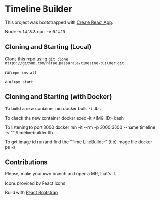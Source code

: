 # Timeline Builder

This project was bootstrapped with [Create React App](https://github.com/facebook/create-react-app).

Node -v 14.18.3
npm -v 6.14.15

## Cloning and Starting (Local)

Clone this repo using `git clone https://github.com/rafaelpassarela/timeline-builder.git`

run `npm install`

and `npm start`

## Cloning and Starting (with Docker)
To build a new container run
docker build -t tlb .

To check the new container
docker exec -it <IMG_ID> bash

To listening to port 3000
docker run -it --rm -p 3000:3000 --name timeline -v "<PROJECT PATH>":/timelinebuilder tlb

To get image id run and find the "Time LineBuilder" (tlb) image file
docker ps -a
## Contributions

Please, make your own branch and open a MR, that's it.


Icons provided by [React Icons](https://react-icons.github.io/react-icons)

Build with [React Bootstrap](https://react-bootstrap.github.io/)
